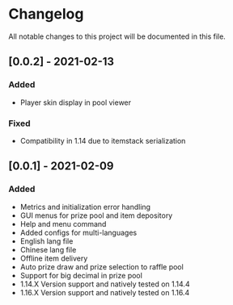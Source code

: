 # Changelog

All notable changes to this project will be documented in this file.
## [0.0.2] - 2021-02-13

### Added
- Player skin display in pool viewer

### Fixed
- Compatibility in 1.14 due to itemstack serialization

## [0.0.1] - 2021-02-09

### Added

- Metrics and initialization error handling
- GUI menus for prize pool and item depository
- Help and menu command
- Added configs for multi-languages
- English lang file
- Chinese lang file
- Offline item delivery
- Auto prize draw and prize selection to raffle pool
- Support for big decimal in prize pool
- 1.14.X Version support and natively tested on 1.14.4
- 1.16.X Version support and natively tested on 1.16.4